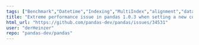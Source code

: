 ```yaml
---
tags: ["Benchmark","Datetime","Indexing","MultiIndex","alignment","data-analysis","data-science","flexible","pandas","python"]
title: "Extreme performance issue in pandas 1.0.3 when setting a new column with DatetimeIndex"
html_url: "https://github.com/pandas-dev/pandas/issues/34531"
user: "derHeinzer"
repo: "pandas-dev/pandas"
---
```


